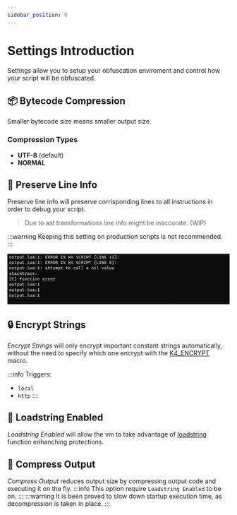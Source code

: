 ```yaml
---
sidebar_position: 0
---
```


# Settings Introduction

Settings allow you to setup your obfuscation enviroment and control how your script will be obfuscated.

## 📦 Bytecode Compression

Smaller bytecode size means smaller output size.

### Compression Types
* **UTF-8**   (default)
* **NORMAL**

## 🐛 Preserve Line Info

Preserve line info will preserve corrisponding lines to all instructions in order to debug your script.
> Due to ast transformations line info might be inaccurate. (WIP)

:::warning
Keeping this setting on production scripts is not recommended.
:::

![PLIExample](img/PreserveLineInfo.png)

## 🔒 Encrypt Strings

*Encrypt Strings* will only encrypt important constant strings automatically, without the need to specify which one encrypt with the [K4_ENCRYPT](/docs/tutorial-macros/encrypt.md) macro.

:::info Triggers: 
- `local`
- `http`
:::

## 📜 Loadstring Enabled

*Loadstring Enabled* will allow the vm to take advantage of [loadstring](https://www.lua.org/manual/5.1/manual.html#pdf-loadstring) function enhanching protections.

## 📜 Compress Output
*Compress Output* reduces output size by compressing output code and executing it on the fly.
:::info
This option require `Loadstring Enabled` to be on.
:::
:::warning
It is been proved to slow down startup execution time, as decompression is taken in place.
:::